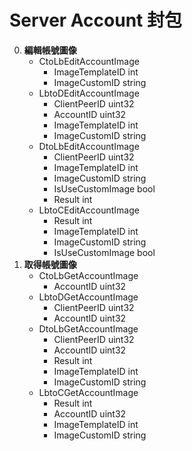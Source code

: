 Server Account 封包
=========================
0. **編輯帳號圖像**
	- CtoLbEditAccountImage
		- ImageTemplateID int
		- ImageCustomID string
	- LbtoDEditAccountImage
		- ClientPeerID    uint32
		- AccountID       uint32
		- ImageTemplateID int
		- ImageCustomID   string
	- DtoLbEditAccountImage
		- ClientPeerID     uint32
		- ImageTemplateID  int
		- ImageCustomID    string
		- IsUseCustomImage bool
		- Result           int
	- LbtoCEditAccountImage
		- Result           int
		- ImageTemplateID  int
		- ImageCustomID    string
		- IsUseCustomImage bool
0. **取得帳號圖像**
	- CtoLbGetAccountImage
		- AccountID       uint32
	- LbtoDGetAccountImage
		- ClientPeerID uint32
		- AccountID    uint32
	- DtoLbGetAccountImage
		- ClientPeerID    uint32
		- AccountID       uint32
		- Result          int
		- ImageTemplateID int
		- ImageCustomID   string
	- LbtoCGetAccountImage
		- Result          int
		- AccountID       uint32
		- ImageTemplateID int
		- ImageCustomID   string
	